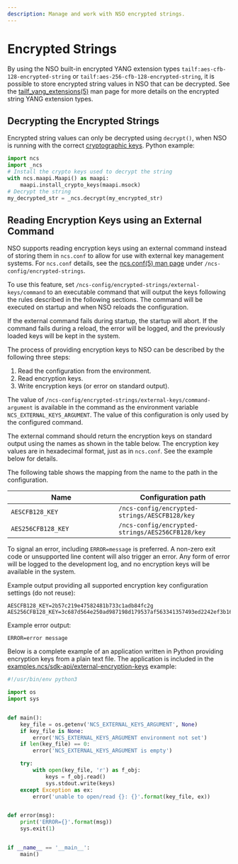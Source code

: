 ```yaml
---
description: Manage and work with NSO encrypted strings.
---
```


# Encrypted Strings

By using the NSO built-in encrypted YANG extension types `tailf:aes-cfb-128-encrypted-string` or `tailf:aes-256-cfb-128-encrypted-string`, it is possible to store encrypted string values in NSO that can be decrypted. See the [tailf\_yang\_extensions(5)](../../resources/man/tailf_yang_extensions.5.md#yang-types-2) man page for more details on the encrypted string YANG extension types.

## Decrypting the Encrypted Strings

Encrypted string values can only be decrypted using `decrypt()`, when NSO is running with the correct [cryptographic keys](../../administration/advanced-topics/cryptographic-keys.md). Python example:

```python
import ncs
import _ncs
# Install the crypto keys used to decrypt the string
with ncs.maapi.Maapi() as maapi:
    maapi.install_crypto_keys(maapi.msock)
# Decrypt the string
my_decrypted_str = _ncs.decrypt(my_encrypted_str)
```

## Reading Encryption Keys using an External Command

NSO supports reading encryption keys using an external command instead of storing them in `ncs.conf` to allow for use with external key management systems. For `ncs.conf` details, see the [ncs.conf(5) man page](../../resources/man/ncs.conf.5.md) under `/ncs-config/encrypted-strings`.

To use this feature, set `/ncs-config/encrypted-strings/external-keys/command` to an executable command that will output the keys following the rules described in the following sections. The command will be executed on startup and when NSO reloads the configuration.

If the external command fails during startup, the startup will abort. If the command fails during a reload, the error will be logged, and the previously loaded keys will be kept in the system.

The process of providing encryption keys to NSO can be described by the following three steps:

1. Read the configuration from the environment.
2. Read encryption keys.
3. Write encryption keys (or error on standard output).

The value of `/ncs-config/encrypted-strings/external-keys/command-argument` is available in the command as the environment variable `NCS_EXTERNAL_KEYS_ARGUMENT`. The value of this configuration is only used by the configured command.

The external command should return the encryption keys on standard output using the names as shown in the table below. The encryption key values are in hexadecimal format, just as in `ncs.conf`. See the example below for details.

The following table shows the mapping from the name to the path in the configuration.

<table><thead><tr><th width="227">Name</th><th>Configuration path</th></tr></thead><tbody><tr><td><code>AESCFB128_KEY</code></td><td><code>/ncs-config/encrypted-strings/AESCFB128/key</code></td></tr><tr><td><code>AES256CFB128_KEY</code></td><td><code>/ncs-config/encrypted-strings/AES256CFB128/key</code></td></tr></tbody></table>

To signal an error, including `ERROR=message` is preferred. A non-zero exit code or unsupported line content will also trigger an error. Any form of error will be logged to the development log, and no encryption keys will be available in the system.

Example output providing all supported encryption key configuration settings (do not reuse):

```
AESCFB128_KEY=2b57c219e47582481b733c1adb84fc2g
AES256CFB128_KEY=3c687d564e250ad987198d179537af563341357493ed2242ef3b16a881dd608g
```

Example error output:

```
ERROR=error message
```

Below is a complete example of an application written in Python providing encryption keys from a plain text file. The application is included in the [examples.ncs/sdk-api/external-encryption-keys](https://github.com/NSO-developer/nso-examples/tree/6.5/sdk-api/external-encryption-keys) example:

```python
#!/usr/bin/env python3

import os
import sys


def main():
    key_file = os.getenv('NCS_EXTERNAL_KEYS_ARGUMENT', None)
    if key_file is None:
        error('NCS_EXTERNAL_KEYS_ARGUMENT environment not set')
    if len(key_file) == 0:
        error('NCS_EXTERNAL_KEYS_ARGUMENT is empty')

    try:
        with open(key_file, 'r') as f_obj:
            keys = f_obj.read()
            sys.stdout.write(keys)
    except Exception as ex:
        error('unable to open/read {}: {}'.format(key_file, ex))


def error(msg):
    print('ERROR={}'.format(msg))
    sys.exit(1)


if __name__ == '__main__':
    main()
```
